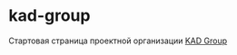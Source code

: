 kad-group
=========

Стартовая страница проектной организации
<a href="http://yeva-dev-github.io/kad-group/page1.html">KAD Group</a>
